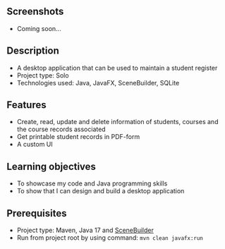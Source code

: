 ## Screenshots
- Coming soon...

## Description
- A desktop application that can be used to maintain a student register
- Project type: Solo
- Technologies used: Java, JavaFX, SceneBuilder, SQLite

## Features
- Create, read, update and delete information of students, courses and the course records associated
- Get printable student records in PDF-form
- A custom UI

## Learning objectives
- To showcase my code and Java programming skills
- To show that I can design and build a desktop application

## Prerequisites
- Project type: Maven, Java 17 and <a href="https://gluonhq.com/products/scene-builder/">SceneBuilder</a>
- Run from project root by using command: ``mvn clean javafx:run``
